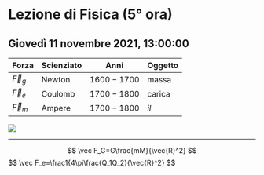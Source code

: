 # Lezione di Fisica (5° ora)
## Giovedì 11 novembre 2021, 13:00:00

|Forza|Scienziato|Anni|Oggetto|
|---|---|---|---|
|$\vec F_g$|Newton|$1600-1700$|massa|
|$\vec F_e$|Coulomb|$1700-1800$|carica|
|$\vec F_m$|Ampere|$1700-1800$|$il$|

![](https://i.imgur.com/KNNMQmH.jpg)


---

$$
\vec F_G=G\frac{mM}{\vec{R}^2}
$$
$$
\vec F_e=\frac1{4\pi\frac{Q_1Q_2}{\vec{R}^2}
$$


<!--stackedit_data:
eyJoaXN0b3J5IjpbMTg5MDcyMjA3NiwtMTIwMjMxMzYzNl19
-->